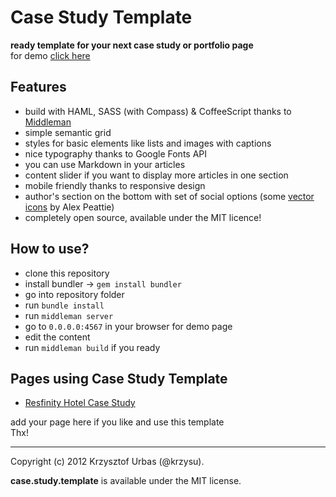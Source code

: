 # Case Study Template

__ready template for your next case study or portfolio page__     
for demo [click here](http://krzysu.github.com/case.study.template/)  

## Features

-   build with HAML, SASS (with Compass) & CoffeeScript thanks to [Middleman](http://middlemanapp.com/)
-   simple semantic grid
-   styles for basic elements like lists and images with captions
-   nice typography thanks to Google Fonts API
-   you can use Markdown in your articles
-   content slider if you want to display more articles in one section
-   mobile friendly thanks to responsive design
-   author's section on the bottom with set of social options (some [vector icons](http://www.alexpeattie.com/projects/justvector_icons/) by Alex Peattie)
-   completely open source, available under the MIT licence!

## How to use?

-   clone this repository
-   install bundler -> `gem install bundler`
-   go into repository folder
-   run `bundle install`
-   run `middleman server`
-   go to `0.0.0.0:4567` in your browser for demo page
-   edit the content
-   run `middleman build` if you ready

## Pages using Case Study Template

-   [Resfinity Hotel Case Study](http://portfolio.myviews.pl/resfinity_hotel_2012/)

add your page here if you like and use this template  
Thx!


* * *
Copyright (c) 2012 Krzysztof Urbas (@krzysu).

__case.study.template__ is available under the MIT license.